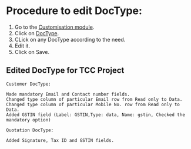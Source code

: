 # Procedure to edit DocType:

1. Go to the [Customisation module](https://erp.gndec.ac.in/desk#modules/Customization). 
2. Click on [DocType](https://erp.gndec.ac.in/desk#List/DocType/List). 
3. CLick on any DocType according to the need.
4. Edit it.
5. Click on Save.

##  Edited DocType for TCC Project
```
Customer DocType:

Made mandatory Email and Contact number fields.
Changed type column of particular Email row from Read only to Data.
Changed type column of particular Mobile No. row from Read only to Data.
Added GSTIN field (Label: GSTIN,Type: data, Name: gstin, Checked the mandatory option)

Quotation DocType:

Added Signature, Tax ID and GSTIN fields.
```
